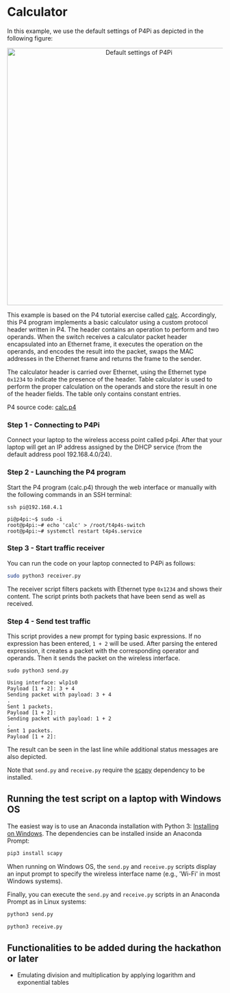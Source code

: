 # Calculator

In this example, we use the default settings of P4Pi as depicted in the following figure:

<p align="center">
  <img alt="Default settings of P4Pi" width="600px" src="../../images/l2switch_setupA.png">
</p>

This example is based on the P4 tutorial exercise called [calc](https://github.com/p4lang/tutorials/tree/master/exercises/calc).
Accordingly, this P4 program implements a basic calculator using a custom protocol header written in P4. The header contains an operation to perform and two operands. When the switch receives a calculator packet header encapsulated into an Ethernet frame, it executes the operation on the operands, and encodes the result into the packet, swaps the MAC addresses in the Ethernet frame and returns the frame to the sender.

The calculator header is carried over Ethernet, using the Ethernet type `0x1234` to indicate the presence of the header. Table calculator is used to perform the proper calculation on the operands and store the result in one of the header fields. The table only contains constant entries.

P4 source code: [calc.p4](calc.p4)

### Step 1 - Connecting to P4Pi

Connect your laptop to the wireless access point called p4pi. After that your laptop will get an IP address assigned by the DHCP service (from the default address pool 192.168.4.0/24).

### Step 2 - Launching the P4 program

Start the P4 program (calc.p4) through the web interface or manually with the following commands in an SSH terminal:

```console
ssh pi@192.168.4.1

pi@p4pi:~$ sudo -i
root@p4pi:~# echo 'calc' > /root/t4p4s-switch
root@p4pi:~# systemctl restart t4p4s.service
```

### Step 3 - Start traffic receiver

You can run the code on your laptop connected to P4Pi as follows:

```bash
sudo python3 receiver.py
```

The receiver script filters packets with Ethernet type `0x1234` and shows their content.
The script prints both packets that have been send as well as received.

### Step 4 - Send test traffic

This script provides a new prompt for typing basic expressions. If no expression has been entered, `1 + 2` will be used. After parsing the entered expression, it creates a packet with the corresponding operator and operands. Then it sends the packet on the wireless interface.

```console
sudo python3 send.py

Using interface: wlp1s0
Payload [1 + 2]: 3 + 4
Sending packet with payload: 3 + 4
.
Sent 1 packets.
Payload [1 + 2]:
Sending packet with payload: 1 + 2
.
Sent 1 packets.
Payload [1 + 2]:
```

The result can be seen in the last line while additional status messages are also depicted.

Note that `send.py` and `receive.py` require the [scapy](https://pypi.org/project/scapy/) dependency to be installed.

## Running the test script on a laptop with Windows OS

The easiest way is to use an Anaconda installation with Python 3: [Installing on Windows](https://docs.anaconda.com/anaconda/install/windows/). The dependencies can be installed inside an Anaconda Prompt:

```bash
pip3 install scapy
```

When running on Windows OS, the `send.py` and `receive.py` scripts display an input prompt to specify the wireless interface name (e.g., 'Wi-Fi' in most Windows systems).

Finally, you can execute the `send.py` and `receive.py` scripts in an Anaconda Prompt as in Linux systems:

```bash
python3 send.py
```

```bash
python3 receive.py
```

## Functionalities to be added during the hackathon or later

- Emulating division and multiplication by applying logarithm and exponential tables
